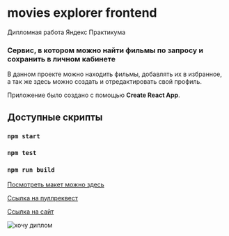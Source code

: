 # movies explorer frontend

Дипломная работа Яндекс Практикума

### Сервис, в котором можно найти фильмы по запросу и сохранить в личном кабинете

В данном проекте можно находить фильмы, добавлять их в избранное, а так же здесь можно создать и отредактировать свой профиль.

Приложение было создано с помощью **Create React App**.

## Доступные скрипты

### `npm start`

### `npm test`

### `npm run build`

[Посмотреть макет можно здесь](https://disk.yandex.ru/d/OipxXiPimDNaPg)

[Ссылка на пуллреквест](https://github.com/pchupchu/movies-explorer-frontend/pull/2)

[Ссылка на сайт](https://movies-pchu.nomoredomains.rocks)

![хочу диплом](https://avatars.dzeninfra.ru/get-zen_doc/3415410/pub_5eca221891e212659e3004e3_5eca22d1ac8c13619bda370d/smart_crop_516x290)

